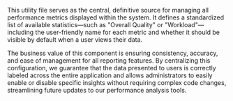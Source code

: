 This utility file serves as the central, definitive source for managing all performance metrics displayed within the system. It defines a standardized list of available statistics—such as "Overall Quality" or "Workload"—including the user-friendly name for each metric and whether it should be visible by default when a user views their data.

The business value of this component is ensuring consistency, accuracy, and ease of management for all reporting features. By centralizing this configuration, we guarantee that the data presented to users is correctly labeled across the entire application and allows administrators to easily enable or disable specific insights without requiring complex code changes, streamlining future updates to our performance analysis tools.